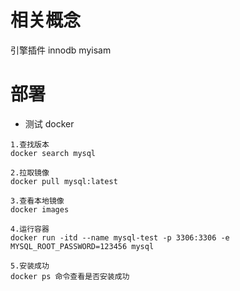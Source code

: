 # 相关概念
引擎插件 innodb myisam

# 部署
- 测试 docker
```
1.查找版本
docker search mysql

2.拉取镜像
docker pull mysql:latest

3.查看本地镜像
docker images

4.运行容器
docker run -itd --name mysql-test -p 3306:3306 -e MYSQL_ROOT_PASSWORD=123456 mysql

5.安装成功
docker ps 命令查看是否安装成功


```

